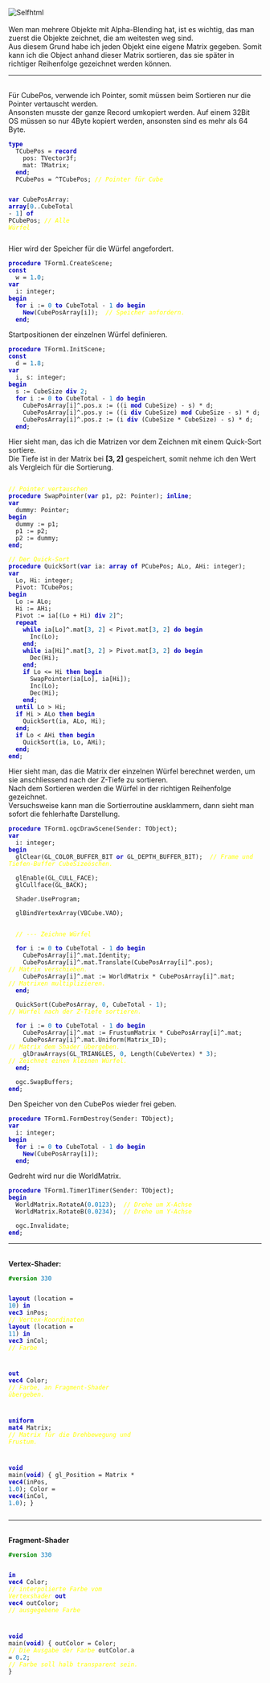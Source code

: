 <img src="image.png" alt="Selfhtml"><br><br>
Wen man mehrere Objekte mit Alpha-Blending hat, ist es wichtig, das man zuerst die Objekte zeichnet, die am weitesten weg sind.<br>
Aus diesem Grund habe ich jeden Objekt eine eigene Matrix gegeben. Somit kann ich die Object anhand dieser Matrix sortieren, das sie später in richtiger Reihenfolge gezeichnet werden können.<br>
<hr><br>
Für CubePos, verwende ich Pointer, somit müssen beim Sortieren nur die Pointer vertauscht werden.<br>
Ansonsten musste der ganze Record umkopiert werden. Auf einem 32Bit OS müssen so nur 4Byte kopiert werden, ansonsten sind es mehr als 64 Byte.<br>
<pre><code><b><font color="0000BB">type</font></b>
  TCubePos = <b><font color="0000BB">record</font></b>
    pos: TVector3f;
    mat: TMatrix;
  <b><font color="0000BB">end</font></b>;
  PCubePos = ^TCubePos; <i><font color="#FFFF00">// Pointer für Cube</font></i>

<b><font color="0000BB">var</font></b>
  CubePosArray: <b><font color="0000BB">array</font></b>[<font color="#0077BB">0</font>..CubeTotal - <font color="#0077BB">1</font>] <b><font color="0000BB">of</font></b> PCubePos; <i><font color="#FFFF00">// Alle Würfel</font></i></pre></code>
Hier wird der Speicher für die Würfel angefordert.<br>
<pre><code><b><font color="0000BB">procedure</font></b> TForm1.CreateScene;
<b><font color="0000BB">const</font></b>
  w = <font color="#0077BB">1</font>.<font color="#0077BB">0</font>;
<b><font color="0000BB">var</font></b>
  i: integer;
<b><font color="0000BB">begin</font></b>
  <b><font color="0000BB">for</font></b> i := <font color="#0077BB">0</font> <b><font color="0000BB">to</font></b> CubeTotal - <font color="#0077BB">1</font> <b><font color="0000BB">do</font></b> <b><font color="0000BB">begin</font></b>
    <b><font color="0000BB">New</font></b>(CubePosArray[i]);  <i><font color="#FFFF00">// Speicher anfordern.</font></i>
  <b><font color="0000BB">end</font></b>;</pre></code>
Startpositionen der einzelnen Würfel definieren.<br>
<pre><code><b><font color="0000BB">procedure</font></b> TForm1.InitScene;
<b><font color="0000BB">const</font></b>
  d = <font color="#0077BB">1</font>.<font color="#0077BB">8</font>;
<b><font color="0000BB">var</font></b>
  i, s: integer;
<b><font color="0000BB">begin</font></b>
  s := CubeSize <b><font color="0000BB">div</font></b> <font color="#0077BB">2</font>;
  <b><font color="0000BB">for</font></b> i := <font color="#0077BB">0</font> <b><font color="0000BB">to</font></b> CubeTotal - <font color="#0077BB">1</font> <b><font color="0000BB">do</font></b> <b><font color="0000BB">begin</font></b>
    CubePosArray[i]^.pos.x := ((i <b><font color="0000BB">mod</font></b> CubeSize) - s) * d;
    CubePosArray[i]^.pos.y := ((i <b><font color="0000BB">div</font></b> CubeSize) <b><font color="0000BB">mod</font></b> CubeSize - s) * d;
    CubePosArray[i]^.pos.z := (i <b><font color="0000BB">div</font></b> (CubeSize * CubeSize) - s) * d;
  <b><font color="0000BB">end</font></b>;</pre></code>
Hier sieht man, das ich die Matrizen vor dem Zeichnen mit einem Quick-Sort sortiere.<br>
Die Tiefe ist in der Matrix bei <b>[3, 2]</b> gespeichert, somit nehme ich den Wert als Vergleich für die Sortierung.<br>
<pre><code>
<i><font color="#FFFF00">// Pointer vertauschen</font></i>
<b><font color="0000BB">procedure</font></b> SwapPointer(<b><font color="0000BB">var</font></b> p1, p2: Pointer); <b><font color="0000BB">inline</font></b>;
<b><font color="0000BB">var</font></b>
  dummy: Pointer;
<b><font color="0000BB">begin</font></b>
  dummy := p1;
  p1 := p2;
  p2 := dummy;
<b><font color="0000BB">end</font></b>;

<i><font color="#FFFF00">// Der Quick-Sort</font></i>
<b><font color="0000BB">procedure</font></b> QuickSort(<b><font color="0000BB">var</font></b> ia: <b><font color="0000BB">array</font></b> <b><font color="0000BB">of</font></b> PCubePos; ALo, AHi: integer);
<b><font color="0000BB">var</font></b>
  Lo, Hi: integer;
  Pivot: TCubePos;
<b><font color="0000BB">begin</font></b>
  Lo := ALo;
  Hi := AHi;
  Pivot := ia[(Lo + Hi) <b><font color="0000BB">div</font></b> <font color="#0077BB">2</font>]^;
  <b><font color="0000BB">repeat</font></b>
    <b><font color="0000BB">while</font></b> ia[Lo]^.mat[<font color="#0077BB">3</font>, <font color="#0077BB">2</font>] < Pivot.mat[<font color="#0077BB">3</font>, <font color="#0077BB">2</font>] <b><font color="0000BB">do</font></b> <b><font color="0000BB">begin</font></b>
      Inc(Lo);
    <b><font color="0000BB">end</font></b>;
    <b><font color="0000BB">while</font></b> ia[Hi]^.mat[<font color="#0077BB">3</font>, <font color="#0077BB">2</font>] > Pivot.mat[<font color="#0077BB">3</font>, <font color="#0077BB">2</font>] <b><font color="0000BB">do</font></b> <b><font color="0000BB">begin</font></b>
      Dec(Hi);
    <b><font color="0000BB">end</font></b>;
    <b><font color="0000BB">if</font></b> Lo <= Hi <b><font color="0000BB">then</font></b> <b><font color="0000BB">begin</font></b>
      SwapPointer(ia[Lo], ia[Hi]);
      Inc(Lo);
      Dec(Hi);
    <b><font color="0000BB">end</font></b>;
  <b><font color="0000BB">until</font></b> Lo > Hi;
  <b><font color="0000BB">if</font></b> Hi > ALo <b><font color="0000BB">then</font></b> <b><font color="0000BB">begin</font></b>
    QuickSort(ia, ALo, Hi);
  <b><font color="0000BB">end</font></b>;
  <b><font color="0000BB">if</font></b> Lo < AHi <b><font color="0000BB">then</font></b> <b><font color="0000BB">begin</font></b>
    QuickSort(ia, Lo, AHi);
  <b><font color="0000BB">end</font></b>;
<b><font color="0000BB">end</font></b>;</pre></code>
Hier sieht man, das die Matrix der einzelnen Würfel berechnet werden, um sie anschliessend nach der Z-Tiefe zu sortieren.<br>
Nach dem Sortieren werden die Würfel in der richtigen Reihenfolge gezeichnet.<br>
Versuchsweise kann man die Sortierroutine ausklammern, dann sieht man sofort die fehlerhafte Darstellung.<br>
<pre><code><b><font color="0000BB">procedure</font></b> TForm1.ogcDrawScene(Sender: TObject);
<b><font color="0000BB">var</font></b>
  i: integer;
<b><font color="0000BB">begin</font></b>
  glClear(GL_COLOR_BUFFER_BIT <b><font color="0000BB">or</font></b> GL_DEPTH_BUFFER_BIT);  <i><font color="#FFFF00">// Frame und Tiefen-Buffer CubeSizeöschen.</font></i>

  glEnable(GL_CULL_FACE);
  glCullface(GL_BACK);

  Shader.UseProgram;

  glBindVertexArray(VBCube.VAO);


  <i><font color="#FFFF00">// --- Zeichne Würfel</font></i>

  <b><font color="0000BB">for</font></b> i := <font color="#0077BB">0</font> <b><font color="0000BB">to</font></b> CubeTotal - <font color="#0077BB">1</font> <b><font color="0000BB">do</font></b> <b><font color="0000BB">begin</font></b>
    CubePosArray[i]^.mat.Identity;
    CubePosArray[i]^.mat.Translate(CubePosArray[i]^.pos);             <i><font color="#FFFF00">// Matrix verschieben.</font></i>
    CubePosArray[i]^.mat := WorldMatrix * CubePosArray[i]^.mat;       <i><font color="#FFFF00">// Matrixen multiplizieren.</font></i>
  <b><font color="0000BB">end</font></b>;

  QuickSort(CubePosArray, <font color="#0077BB">0</font>, CubeTotal - <font color="#0077BB">1</font>);                          <i><font color="#FFFF00">// Würfel nach der Z-Tiefe sortieren.</font></i>

  <b><font color="0000BB">for</font></b> i := <font color="#0077BB">0</font> <b><font color="0000BB">to</font></b> CubeTotal - <font color="#0077BB">1</font> <b><font color="0000BB">do</font></b> <b><font color="0000BB">begin</font></b>
    CubePosArray[i]^.mat := FrustumMatrix * CubePosArray[i]^.mat;
    CubePosArray[i]^.mat.Uniform(Matrix_ID);                          <i><font color="#FFFF00">// Matrix dem Shader übergeben.</font></i>
    glDrawArrays(GL_TRIANGLES, <font color="#0077BB">0</font>, Length(CubeVertex) * <font color="#0077BB">3</font>);            <i><font color="#FFFF00">// Zeichnet einen kleinen Würfel.</font></i>
  <b><font color="0000BB">end</font></b>;

  ogc.SwapBuffers;
<b><font color="0000BB">end</font></b>;</pre></code>
Den Speicher von den CubePos wieder frei geben.<br>
<pre><code><b><font color="0000BB">procedure</font></b> TForm1.FormDestroy(Sender: TObject);
<b><font color="0000BB">var</font></b>
  i: integer;
<b><font color="0000BB">begin</font></b>
  <b><font color="0000BB">for</font></b> i := <font color="#0077BB">0</font> <b><font color="0000BB">to</font></b> CubeTotal - <font color="#0077BB">1</font> <b><font color="0000BB">do</font></b> <b><font color="0000BB">begin</font></b>
    <b><font color="0000BB">New</font></b>(CubePosArray[i]);
  <b><font color="0000BB">end</font></b>;</pre></code>
Gedreht wird nur die WorldMatrix.<br>
<pre><code><b><font color="0000BB">procedure</font></b> TForm1.Timer1Timer(Sender: TObject);
<b><font color="0000BB">begin</font></b>
  WorldMatrix.RotateA(<font color="#0077BB">0</font>.<font color="#0077BB">0123</font>);  <i><font color="#FFFF00">// Drehe um X-Achse</font></i>
  WorldMatrix.RotateB(<font color="#0077BB">0</font>.<font color="#0077BB">0234</font>);  <i><font color="#FFFF00">// Drehe um Y-Achse</font></i>

  ogc.Invalidate;
<b><font color="0000BB">end</font></b>;</pre></code>
<hr><br>
<b>Vertex-Shader:</b><br>
<pre><code><b><font color="#008800">#version</font></b> <font color="#0077BB">330</font>

<b><font color="0000BB">layout</font></b> (location = <font color="#0077BB">10</font>) <b><font color="0000BB">in</font></b> <b><font color="0000BB">vec3</font></b> inPos; <i><font color="#FFFF00">// Vertex-Koordinaten</font></i>
<b><font color="0000BB">layout</font></b> (location = <font color="#0077BB">11</font>) <b><font color="0000BB">in</font></b> <b><font color="0000BB">vec3</font></b> inCol; <i><font color="#FFFF00">// Farbe</font></i>

<b><font color="0000BB">out</font></b> <b><font color="0000BB">vec4</font></b> Color;                       <i><font color="#FFFF00">// Farbe, an Fragment-Shader übergeben.</font></i>

<b><font color="0000BB">uniform</font></b> <b><font color="0000BB">mat4</font></b> Matrix;                  <i><font color="#FFFF00">// Matrix für die Drehbewegung und Frustum.</font></i>

<b><font color="0000BB">void</font></b> main(<b><font color="0000BB">void</font></b>)
{
  gl_Position = Matrix * <b><font color="0000BB">vec4</font></b>(inPos, <font color="#0077BB">1</font>.<font color="#0077BB">0</font>);
  Color = <b><font color="0000BB">vec4</font></b>(inCol, <font color="#0077BB">1</font>.<font color="#0077BB">0</font>);
}
</pre></code>
<hr><br>
<b>Fragment-Shader</b><br>
<pre><code><b><font color="#008800">#version</font></b> <font color="#0077BB">330</font>

<b><font color="0000BB">in</font></b>  <b><font color="0000BB">vec4</font></b> Color;     <i><font color="#FFFF00">// interpolierte Farbe vom Vertexshader</font></i>
<b><font color="0000BB">out</font></b> <b><font color="0000BB">vec4</font></b> outColor;  <i><font color="#FFFF00">// ausgegebene Farbe</font></i>

<b><font color="0000BB">void</font></b> main(<b><font color="0000BB">void</font></b>)
{
  outColor   = Color; <i><font color="#FFFF00">// Die Ausgabe der Farbe</font></i>
  outColor.a = <font color="#0077BB">0</font>.<font color="#0077BB">2</font>;   <i><font color="#FFFF00">// Farbe soll halb transparent sein.</font></i>
}
</pre></code>

